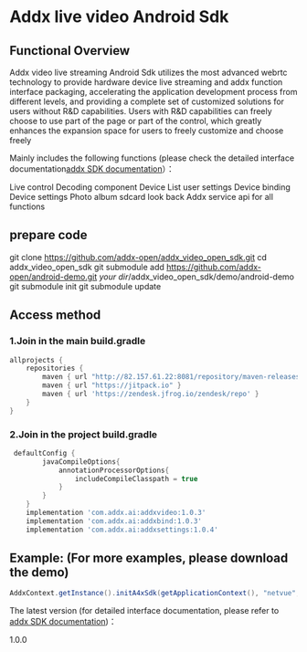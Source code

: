 #  **Addx live video Android Sdk**

## Functional Overview
Addx video live streaming Android Sdk utilizes the most advanced webrtc technology to provide hardware device live streaming and addx function interface packaging, accelerating the application development process from different levels, and providing a complete set of customized solutions for users without R&D capabilities. Users with R&D capabilities can freely choose to use part of the page or part of the control, which greatly enhances the expansion space for users to freely customize and choose freely

Mainly includes the following functions (please check the detailed interface documentation[addx SDK documentation](https://www.showdoc.com.cn/AddxAndroidSdk "addx SDK documentation")）：

Live control
Decoding component
Device List
user settings
Device binding
Device settings
Photo album
sdcard look back
Addx service api for all functions

## prepare code
git clone https://github.com/addx-open/addx_video_open_sdk.git
cd addx_video_open_sdk
git submodule add  https://github.com/addx-open/android-demo.git  *your dir*/addx_video_open_sdk/demo/android-demo
git submodule init
git submodule update

## Access method
### 1.Join in the main build.gradle

```groovy
allprojects {
    repositories {
        maven { url "http://82.157.61.22:8081/repository/maven-releases" }
        maven { url "https://jitpack.io" }
        maven { url 'https://zendesk.jfrog.io/zendesk/repo' }
    }
}
```
### 2.Join in the project build.gradle
```groovy
 defaultConfig {
        javaCompileOptions{
            annotationProcessorOptions{
                includeCompileClasspath = true
            }
        }
    }
    implementation 'com.addx.ai:addxvideo:1.0.3'
    implementation 'com.addx.ai:addxbind:1.0.3'
    implementation 'com.addx.ai:addxsettings:1.0.4'
```
## Example: (For more examples, please download the demo)
```java
AddxContext.getInstance().initA4xSdk(getApplicationContext(), "netvue", "zh", "CN", AddxContext.BuildEnv.STAGING, AddxNode.STRAGE_NODE_CN, token, null);
```

The latest version (for detailed interface documentation, please refer to [addx SDK documentation](https://www.showdoc.com.cn/AddxAndroidSdk "addx SDK documentation"))：

1.0.0
